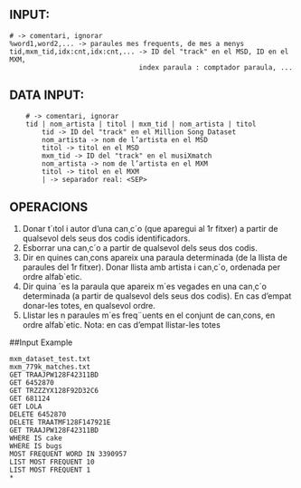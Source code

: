 ## INPUT:
```
# -> comentari, ignorar
%word1,word2,... -> paraules mes frequents, de mes a menys
tid,mxm_tid,idx:cnt,idx:cnt,... -> ID del "track" en el MSD, ID en el MXM, 
								index paraula : comptador paraula, ...
```

## DATA INPUT:
```
	# -> comentari, ignorar
	tid | nom_artista | titol | mxm_tid | nom_artista | titol
		tid -> ID del "track" en el Million Song Dataset
		nom_artista -> nom de l’artista en el MSD
		titol -> titol en el MSD
		mxm_tid -> ID del "track" en el musiXmatch
		nom_artista -> nom de l’artista en el MXM
		titol -> titol en el MXM
		| -> separador real: <SEP>
```

## OPERACIONS

1. Donar t´ıtol i autor d’una can¸c´o (que aparegui al 1r fitxer) a partir de qualsevol dels seus
dos codis identificadors.
2. Esborrar una can¸c´o a partir de qualsevol dels seus dos codis.
3. Dir en quines can¸cons apareix una paraula determinada (de la llista de paraules del 1r
fitxer). Donar llista amb artista i can¸c´o, ordenada per ordre alfab`etic.
4. Dir quina ´es la paraula que apareix m´es vegades en una can¸c´o determinada (a partir de
qualsevol dels seus dos codis). En cas d’empat donar-les totes, en qualsevol ordre.
5. Llistar les n paraules m´es freq¨uents en el conjunt de can¸cons, en ordre alfab`etic. Nota:
en cas d’empat llistar-les totes


##Input Example
```
mxm_dataset_test.txt
mxm_779k_matches.txt
GET TRAAJPW128F42311BD
GET 6452870
GET TRZZZYX128F92D32C6
GET 681124
GET LOLA
DELETE 6452870
DELETE TRAATMF128F147921E
GET TRAAJPW128F42311BD
WHERE IS cake
WHERE IS bugs
MOST FREQUENT WORD IN 3390957
LIST MOST FREQUENT 10
LIST MOST FREQUENT 1
*
```
